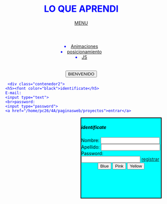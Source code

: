 <!DOCTYPE html>
<html>
<head>
<tittle></tittle>
<style>
  
.contenedor{
        text-aling: center;
        background: Aqua; 
        border:2px solid black;
        height: 500px;
        width: 700px;
        float: left;

      }
.contenedor2{
        text-aling: center;
        background: Aqua;
        border:2px solid black;
        height: 250px;
        width: 250px;
        float: right;
}
.contenedor3{
        text-aling: center;
        background: Aqua;
        border:2px solid black;
        height: 250px;
        width: 250px;
        float: right;
}


</style>
</head>
<body>
              <div class="contenedor">
               <center><h1><font color="blue">LO QUE APRENDI</h1></center>
<header>
   <nav>
    <center><a id="foll" href="">MENU</a></center>
   </nav>
</header>
    <center><li><a href="/home/pc26/4A/paginasweb/JS/index.Animacion.html">Animaciones</a></li></center>
    <center><li><a href="/home/pc26/4A/paginasweb/proyectos/index.posicionamiento">posicionamiento</a></li></center>
    <center><li><a href="/home/pc26/4A/paginasweb/proyectos/index.html">JS</a></li></center>
<br>
</br>
    <center><font color="blue"><input type="button" value="BIENVENIDO"></center>
</div>

       <div class="contenedor2">
      <h5><font color="black">identificate</h5>
      E-mail:
      <input type="text">
      <br>password:
      <input type="password">
      <a href="/home/pc26/4A/paginasweb/proyectos">entrar</a>
  </div>

<div class="contenedor3">
<h5><font color="black">identificate</h5>
     Nombre:
<input type="text">
<br>Apellido:
<input type="text">
<br>Password:
<input type="password">
<a href="/home/pc26/4A/paginasweb/JS">registrar</a>

<body>
<script>
alert("dame tu edad");
n1=prompt("");
alert("tu edad es" + n1);
</script>
  <center><form>
    <input type="button" value="Blue" onClick="sfondo('Blue')">
    <input type="button" value="Pink" onClick="sfondo('Pink')">
    <input type="button" value="Yellow" onClick="sfondo('Yellow')">
</form>
</body>
